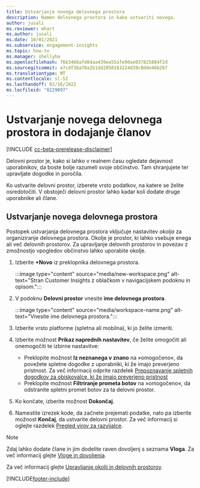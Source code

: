 ```yaml
---
title: Ustvarjanje novega delovnega prostora
description: Namen delovnega prostora in kako ustvariti novega.
author: jusali
ms.reviewer: mhart
ms.author: jusali
ms.date: 10/01/2021
ms.subservice: engagement-insights
ms.topic: how-to
ms.manager: shellyha
ms.openlocfilehash: 76b3466afd84aa439ea55afe90ae037825884f2d
ms.sourcegitcommit: e7cdf36a78a2b1dd2850183224d39c8dde46b26f
ms.translationtype: MT
ms.contentlocale: sl-SI
ms.lasthandoff: 02/16/2022
ms.locfileid: "8229097"
---
```

# <a name="create-a-new-workspace-and-add-members"></a>Ustvarjanje novega delovnega prostora in dodajanje članov

[!INCLUDE [cc-beta-prerelease-disclaimer](includes/cc-beta-prerelease-disclaimer.md)]

Delovni prostor je, kako si lahko v realnem času ogledate dejavnost uporabnikov, da boste bolje razumeli svoje občinstvo. Tam shranjujete ter upravljate dogodke in poročila.

Ko ustvarite delovni prostor, izberete vrsto podatkov, na katere se želite osredotočiti. V obstoječi delovni prostor lahko kadar koli dodate druge uporabnike ali člane. 

## <a name="create-a-new-workspace"></a>Ustvarjanje novega delovnega prostora

Postopek ustvarjanja delovnega prostora vključuje nastavitev *okolja* za organiziranje delovnega prostora. Okolje je prostor, ki lahko vsebuje enega ali več delovnih prostorov. Za upravljanje delovnih prostorov in povezav z zmožnostjo vpogledov občinstvo lahko uporabite okolje.

1. Izberite **+Novo** iz preklopnika delovnega prostora.

   :::image type="content" source="media/new-workspace.png" alt-text="Stran Customer Insights z oblačkom v navigacijskem podoknu in opisom.":::

1. V podoknu **Delovni prostor** vnesite **ime delovnega prostora**.

   :::image type="content" source="media/workspace-name.png" alt-text="Vnesite ime delovnega prostora.":::

1. Izberite vrsto platforme (spletna ali mobilna), ki jo želite izmeriti.

1. Izberite možnost **Prikaz naprednih nastavitev**, če želite omogočiti ali onemogočiti te izbirne nastavitve:

   - Preklopite možnost **Iz neznanega v znano** na »omogočeno«, da povežete spletne dogodke z uporabniki, ki že imajo preverjeno pristnost. Za več informacij odprite razdelek [Prepoznavanje spletnih dogodkov za obiskovalce, ki že imajo preverjeno pristnost](unknown-to-known.md)
   - Preklopite možnost **Filtriranje prometa botov** na »omogočeno«, da odstranite spletni promet botov za ta delovni prostor. 

1. Ko končate, izberite možnost **Dokončaj**. 

1. Namestite izrezek kode, da začnete prejemati podatke, nato pa izberite možnost **Končaj**, da ustvarite delovni prostor. Za več informacij si oglejte razdelek [Pregled virov za razvijalce](developer-resources.md).

> [!NOTE]
> Zdaj lahko dodate člane in jim dodelite raven dovoljenj s seznama **Vloga**. Za več informacij glejte [Vloge in dovoljenja](user-roles.md). 

Za več informacij glejte [Upravljanje okolij in delovnih prostorov](manage-environments-workspaces.md).


[!INCLUDE[footer-include](../includes/footer-banner.md)]
